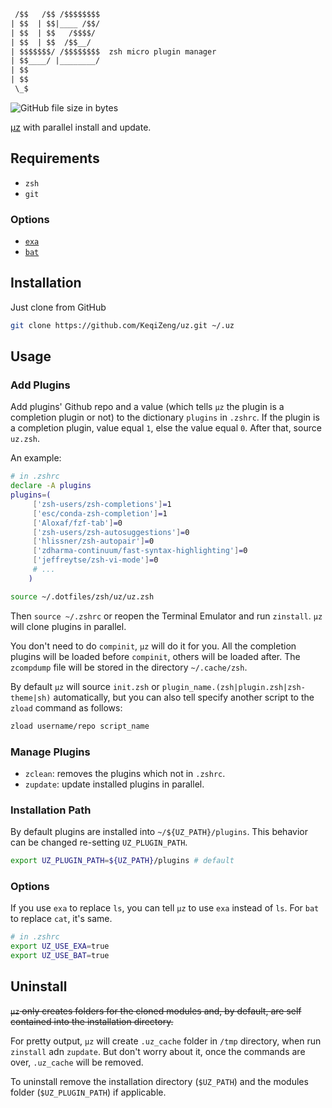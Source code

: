 ```txt
 /$$   /$$ /$$$$$$$$
| $$  | $$|____ /$$/
| $$  | $$   /$$$$/
| $$  | $$  /$$__/
| $$$$$$$/ /$$$$$$$$  zsh micro plugin manager
| $$____/ |________/
| $$
| $$
 \_$
```

![GitHub file size in bytes](https://img.shields.io/github/size/KeqiZeng/uz/uz.zsh?color=green&label=uz.zsh&logo=uz.zsh%20size&style=flat-square)

[µz](https://github.com/maxrodrigo/uz) with parallel install and update.

## Requirements

- `zsh`
- `git`

### Options

- [`exa`](https://github.com/ogham/exa)
- [`bat`](https://github.com/sharkdp/bat)

## Installation

Just clone from GitHub

```sh
git clone https://github.com/KeqiZeng/uz.git ~/.uz
```

## Usage

### Add Plugins

Add plugins' Github repo and a value (which tells `µz` the plugin is a completion plugin or not) to the dictionary `plugins` in `.zshrc`. If the plugin is a completion plugin, value equal `1`, else the value equal `0`. After that, source `uz.zsh`.

An example:

```zsh
# in .zshrc
declare -A plugins
plugins=(
	 ['zsh-users/zsh-completions']=1
	 ['esc/conda-zsh-completion']=1
	 ['Aloxaf/fzf-tab']=0
	 ['zsh-users/zsh-autosuggestions']=0
	 ['hlissner/zsh-autopair']=0
	 ['zdharma-continuum/fast-syntax-highlighting']=0
	 ['jeffreytse/zsh-vi-mode']=0
	 # ...
	)

source ~/.dotfiles/zsh/uz/uz.zsh
```

Then `source ~/.zshrc` or reopen the Terminal Emulator and run `zinstall`. `µz` will clone plugins in parallel.

You don't need to do `compinit`, `µz` will do it for you. All the completion plugins will be loaded before `compinit`, others will be loaded after. The `zcompdump` file will be stored in the directory `~/.cache/zsh`.

By default `µz` will source `init.zsh` or `plugin_name.(zsh|plugin.zsh|zsh-theme|sh)` automatically, but you can also tell specify another script to the `zload` command as follows:

```zsh
zload username/repo script_name
```

### Manage Plugins

- `zclean`: removes the plugins which not in `.zshrc`.
- `zupdate`: update installed plugins in parallel.

### Installation Path

By default plugins are installed into `~/${UZ_PATH}/plugins`. This behavior can be changed re-setting `UZ_PLUGIN_PATH`.

```zsh
export UZ_PLUGIN_PATH=${UZ_PATH}/plugins # default
```

### Options

If you use `exa` to replace `ls`, you can tell `µz` to use `exa` instead of `ls`.
For `bat` to replace `cat`, it's same.

```zsh
# in .zshrc
export UZ_USE_EXA=true
export UZ_USE_BAT=true
```

## Uninstall

~~`μz` only creates folders for the cloned modules and, by default, are self contained into the installation directory.~~

For pretty output, `μz` will create `.uz_cache` folder in `/tmp` directory, when run `zinstall` adn `zupdate`. But don't worry about it, once the commands are over, `.uz_cache` will be removed.

To uninstall remove the installation directory (`$UZ_PATH`) and the modules folder (`$UZ_PLUGIN_PATH`) if applicable.
